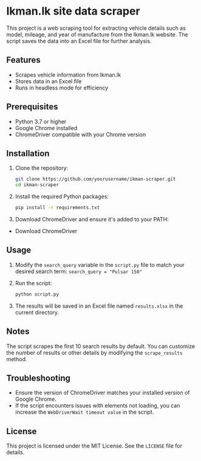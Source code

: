 
# Ikman.lk site data scraper

This project is a web scraping tool for extracting vehicle details such as model, mileage, and year of manufacture from the Ikman.lk website. The script saves the data into an Excel file for further analysis.

## Features
- Scrapes vehicle information from Ikman.lk
- Stores data in an Excel file
- Runs in headless mode for efficiency

## Prerequisites
- Python 3.7 or higher
- Google Chrome installed
- ChromeDriver compatible with your Chrome version

## Installation
1. Clone the repository:
   ```bash
   git clone https://github.com/yourusername/ikman-scraper.git
   cd ikman-scraper

2. Install the required Python packages:
    ```bash
    pip install -r requirements.txt

3. Download ChromeDriver and ensure it's added to your PATH:

- Download ChromeDriver

## Usage

1. Modify the `search_query` variable in the `script.py` file to match your desired search term:
`search_query = "Pulsar 150"`

2. Run the script:
    ```bash
    python script.py

3. The results will be saved in an Excel file named `results.xlsx` in the current directory.

## Notes
The script scrapes the first 10 search results by default.
You can customize the number of results or other details by modifying the `scrape_results` method.

## Troubleshooting
- Ensure the version of ChromeDriver matches your installed version of Google Chrome.
- If the script encounters issues with elements not loading, you can increase the `WebDriverWait timeout value` in the script.

## License
This project is licensed under the MIT License. See the `LICENSE` file for details.
